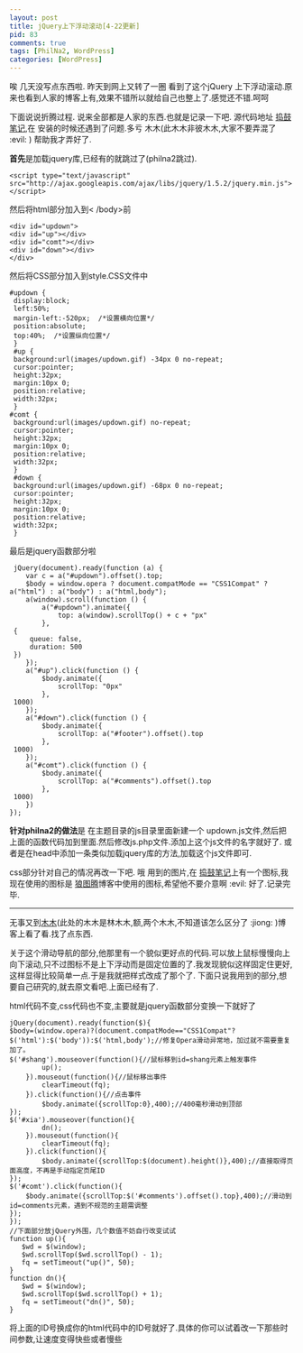 ```yaml
--- 
layout: post
title: jQuery上下浮动滚动[4-22更新]
pid: 83
comments: true
tags: [PhilNa2, WordPress]
categories: [WordPress]
---
```

唉 几天没写点东西啦. 
昨天到网上又转了一圈 看到了这个jQuery 上下浮动滚动.原来也看到人家的博客上有,效果不错所以就给自己也整上了.感觉还不错.呵呵

下面说说折腾过程. 说来全部都是人家的东西.也就是记录一下吧.
源代码地址 [捣鼓笔记](http://www.dao-gu.com/web/updown.html),在 安装的时候还遇到了问题.多亏 木木(此木木非彼木木,大家不要弄混了 :evil: ) 帮助我才弄好了.

**首先**是加载jquery库,已经有的就跳过了(philna2跳过).

    <script type="text/javascript" src="http://ajax.googleapis.com/ajax/libs/jquery/1.5.2/jquery.min.js"></script>

然后将html部分加入到< /body>前

    <div id="updown">
    <div id="up"></div>
    <div id="comt"></div>
    <div id="down"></div>
    </div>

然后将CSS部分加入到style.CSS文件中

    #updown {
     display:block;
     left:50%;
     margin-left:-520px;  /*设置横向位置*/
     position:absolute;
     top:40%;  /*设置纵向位置*/
     }
     #up {
     background:url(images/updown.gif) -34px 0 no-repeat;
     cursor:pointer;
     height:32px;
     margin:10px 0;
     position:relative;
     width:32px;
     }
    #comt {
     background:url(images/updown.gif) no-repeat;
     cursor:pointer;
     height:32px;
     margin:10px 0;
     position:relative;
     width:32px;
     }
     #down {
     background:url(images/updown.gif) -68px 0 no-repeat;
     cursor:pointer;
     height:32px;
     margin:10px 0;
     position:relative;
     width:32px;
     }
 
最后是jquery函数部分啦

     jQuery(document).ready(function (a) {
        var c = a("#updown").offset().top;
        $body = window.opera ? document.compatMode == "CSS1Compat" ? a("html") : a("body") : a("html,body");
        a(window).scroll(function () {
            a("#updown").animate({
                top: a(window).scrollTop() + c + "px"
            },
     {
         queue: false,
         duration: 500
     })
        });
        a("#up").click(function () {
            $body.animate({
                scrollTop: "0px"
            },
     1000)
        });
        a("#down").click(function () {
            $body.animate({
                scrollTop: a("#footer").offset().top
            },
     1000)
        });
        a("#comt").click(function () {
            $body.animate({
                scrollTop: a("#comments").offset().top
            },
     1000)
        })
    });

**针对philna2的做法**是 在主题目录的js目录里面新建一个 updown.js文件,然后把上面的函数代码加到里面.然后修改js.php文件.添加上这个js文件的名字就好了.
或者是在head中添加一条类似加载jquery库的方法,加载这个js文件即可.

css部分针对自己的情况再改一下吧.
哦 用到的图片,在 [捣鼓笔记](http://www.dao-gu.com/web/updown.html)上有一个图标,我现在使用的图标是 [狼图腾](http://erick.im)博客中使用的图标,希望他不要介意啊 :evil: 
好了.记录完毕.

* * *

无事又到[木木](http://immmmm.com/sliding-navigation-final-version.html)(此处的木木是林木木,额,两个木木,不知道该怎么区分了 :jiong: )博客上看了看.找了点东西.

关于这个滑动导航的部分,他那里有一个貌似更好点的代码.可以放上鼠标慢慢向上向下滚动,只不过图标不是上下浮动而是固定位置的了.我发现貌似这样固定住更好,这样显得比较简单一点.于是我就把样式改成了那个了.
下面只说我用到的部分,想要自己研究的,就去原文看吧.上面已经有了.

html代码不变,css代码也不变,主要就是jquery函数部分变换一下就好了

    jQuery(document).ready(function($){
    $body=(window.opera)?(document.compatMode=="CSS1Compat"?$('html'):$('body')):$('html,body');//修复Opera滑动异常地，加过就不需要重复加了。
    $('#shang').mouseover(function(){//鼠标移到id=shang元素上触发事件
            up();
        }).mouseout(function(){//鼠标移出事件
            clearTimeout(fq);
        }).click(function(){//点击事件
            $body.animate({scrollTop:0},400);//400毫秒滑动到顶部
    });
    $('#xia').mouseover(function(){
            dn();
        }).mouseout(function(){
            clearTimeout(fq);
        }).click(function(){
            $body.animate({scrollTop:$(document).height()},400);//直接取得页面高度，不再是手动指定页尾ID
    });
    $('#comt').click(function(){
        $body.animate({scrollTop:$('#comments').offset().top},400);//滑动到id=comments元素，遇到不规范的主题需调整
    });
    });
    //下面部分放jQuery外围，几个数值不妨自行改变试试
    function up(){
       $wd = $(window);
       $wd.scrollTop($wd.scrollTop() - 1);
       fq = setTimeout("up()", 50);
    }
    function dn(){
       $wd = $(window);
       $wd.scrollTop($wd.scrollTop() + 1);
       fq = setTimeout("dn()", 50);
    }

将上面的ID号换成你的html代码中的ID号就好了.具体的你可以试着改一下那些时间参数,让速度变得快些或者慢些
